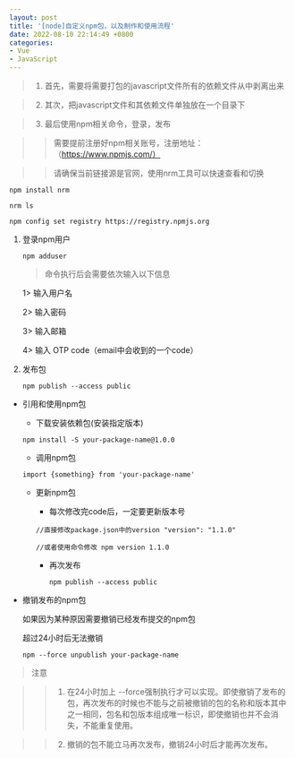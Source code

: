 ```yaml
---
layout: post
title: '[node]自定义npm包，以及制作和使用流程'
date: 2022-08-10 22:14:49 +0800
categories:
- Vue
- JavaScript
---
```


> 1. 首先，需要将需要打包的javascript文件所有的依赖文件从中剥离出来

> 2. 其次，把javascript文件和其依赖文件单独放在一个目录下

> 3. 最后使用npm相关命令，登录，发布


>> 需要提前注册好npm相关账号，注册地址：（https://www.npmjs.com/）

>> 请确保当前链接源是官网，使用nrm工具可以快速查看和切换

`
npm install nrm
`

`
nrm ls
`

`
npm config set registry https://registry.npmjs.org
`

1. 登录npm用户

    `
    npm adduser
    `

    > 命令执行后会需要依次输入以下信息

    1> 输入用户名
    
    2> 输入密码
    
    3> 输入邮箱
    
    4> 输入 OTP code（email中会收到的一个code）


2. 发布包

    `
    npm publish --access public
    `

- 引用和使用npm包

   - 下载安装依赖包(安装指定版本)
    
    `
     npm install -S your-package-name@1.0.0 
    `
        
   - 调用npm包
    
    `
     import {something} from 'your-package-name' 
    `    

  - 更新npm包
    - 每次修改完code后，一定要更新版本号
    
    `
    //直接修改package.json中的version
    "version": "1.1.0"
    `
    
    `
    //或者使用命令修改
    npm version 1.1.0
    `
    
    - 再次发布
        
      `
      npm publish --access public
      `
      
- 撤销发布的npm包

    如果因为某种原因需要撤销已经发布提交的npm包
  
    超过24小时后无法撤销

    `
    npm --force unpublish your-package-name
    `

> 注意
 
>> 1. 在24小时加上 --force强制执行才可以实现。即使撤销了发布的包，再次发布的时候也不能与之前被撤销的包的名称和版本其中之一相同，包名和包版本组成唯一标识，即使撤销也并不会消失，不能重复使用。

>> 2. 撤销的包不能立马再次发布，撤销24小时后才能再次发布。